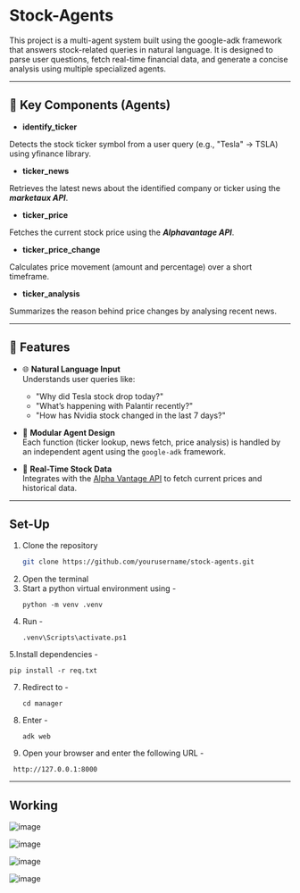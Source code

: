 # Stock-Agents
This project is a multi-agent system built using the google-adk framework that answers stock-related queries in natural language. 
It is designed to parse user questions, fetch real-time financial data, and generate a concise analysis using multiple specialized agents.

---

## 🧠 Key Components (Agents)

- **identify_ticker**

Detects the stock ticker symbol from a user query (e.g., "Tesla" → TSLA) using yfinance library.

- **ticker_news**

Retrieves the latest news about the identified company or ticker using the ***marketaux API***.

- **ticker_price**

Fetches the current stock price using the ***Alphavantage API***.

- **ticker_price_change**

Calculates price movement (amount and percentage) over a short timeframe.

- **ticker_analysis**

Summarizes the reason behind price changes by analysing recent news.

---

## 🚀 Features
- 🌐 **Natural Language Input**  
  Understands user queries like:
  - "Why did Tesla stock drop today?"
  - "What’s happening with Palantir recently?"
  - "How has Nvidia stock changed in the last 7 days?"

- 🧠 **Modular Agent Design**  
  Each function (ticker lookup, news fetch, price analysis) is handled by an independent agent using the `google-adk` framework.

- 🔄 **Real-Time Stock Data**  
  Integrates with the [Alpha Vantage API](https://www.alphavantage.co/) to fetch current prices and historical data.

---

## Set-Up
1. Clone the repository
   ``` bash
   git clone https://github.com/yourusername/stock-agents.git
   ```
2. Open the terminal
3. Start a python virtual environment using -
   ```
   python -m venv .venv
   ```
5. Run -
   ```
   .venv\Scripts\activate.ps1
   ```
5.Install dependencies -
   ``` 
   pip install -r req.txt
   ```
7. Redirect to -
   ```
   cd manager
   ```
9. Enter -
   ```
   adk web
   ```
11. Open your browser and enter the following URL -
   ```
    http://127.0.0.1:8000
   ```

---

## Working 

![image](https://github.com/user-attachments/assets/75580a0e-6d4d-4e04-b7da-57a66fb5cb0a)

![image](https://github.com/user-attachments/assets/79288de4-3da4-4382-ac4c-457634444d60)

![image](https://github.com/user-attachments/assets/f9610cf1-651d-4e06-bd45-445823a5dcd8)

![image](https://github.com/user-attachments/assets/08afd4eb-b54b-498b-9d8b-5e3743261edb)


